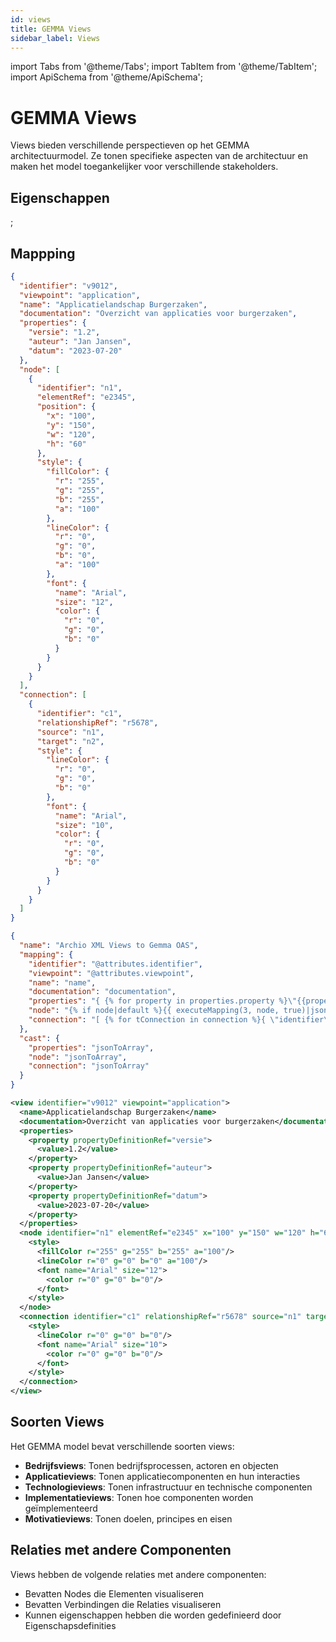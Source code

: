 ```yaml
---
id: views
title: GEMMA Views
sidebar_label: Views
---
```


import Tabs from '@theme/Tabs';
import TabItem from '@theme/TabItem';
import ApiSchema from '@theme/ApiSchema';

# GEMMA Views

Views bieden verschillende perspectieven op het GEMMA architectuurmodel. Ze tonen specifieke aspecten van de architectuur en maken het model toegankelijker voor verschillende stakeholders.

## Eigenschappen

<ApiSchema example id="gemma" pointer="#/components/schemas/View" />;

## Mappping

<Tabs>
  <TabItem value="json" label="JSON Voorbeeld" default>

```json
{
  "identifier": "v9012",
  "viewpoint": "application",
  "name": "Applicatielandschap Burgerzaken",
  "documentation": "Overzicht van applicaties voor burgerzaken",
  "properties": {
    "versie": "1.2",
    "auteur": "Jan Jansen",
    "datum": "2023-07-20"
  },
  "node": [
    {
      "identifier": "n1",
      "elementRef": "e2345",
      "position": {
        "x": "100",
        "y": "150",
        "w": "120",
        "h": "60"
      },
      "style": {
        "fillColor": {
          "r": "255",
          "g": "255",
          "b": "255",
          "a": "100"
        },
        "lineColor": {
          "r": "0",
          "g": "0",
          "b": "0",
          "a": "100"
        },
        "font": {
          "name": "Arial",
          "size": "12",
          "color": {
            "r": "0",
            "g": "0",
            "b": "0"
          }
        }
      }
    }
  ],
  "connection": [
    {
      "identifier": "c1",
      "relationshipRef": "r5678",
      "source": "n1",
      "target": "n2",
      "style": {
        "lineColor": {
          "r": "0",
          "g": "0",
          "b": "0"
        },
        "font": {
          "name": "Arial",
          "size": "10",
          "color": {
            "r": "0",
            "g": "0",
            "b": "0"
          }
        }
      }
    }
  ]
}
```

  </TabItem>
  <TabItem value="mapping" label="Mapping Configuratie">

```json
{
  "name": "Archio XML Views to Gemma OAS",
  "mapping": {
    "identifier": "@attributes.identifier",
    "viewpoint": "@attributes.viewpoint",
    "name": "name",
    "documentation": "documentation",
    "properties": "{ {% for property in properties.property %}\"{{property['@attributes']['propertyDefinitionRef']}}\":\"{{property['value']}}\"{% if not loop.last %},{% endif %}{% endfor %} }",
    "node": "{% if node|default %}{{ executeMapping(3, node, true)|json_encode }}{%else%}[]{%endif%}",
    "connection": "[ {% for tConnection in connection %}{ \"identifier\":\"{{ tConnection['@attributes']['identifier'] }}\", \"relationshipRef\":\"{{ tConnection['@attributes']['relationshipRef'] }}\", \"source\":\"{{ tConnection['@attributes']['source'] }}\", \"target\":\"{{ tConnection['@attributes']['target'] }}\", \"style\":{ \"lineColor\":{ \"r\":\"{{ tConnection['style']['lineColor']['@attributes']['r'] }}\", \"g\":\"{{ tConnection['style']['lineColor']['@attributes']['g'] }}\", \"b\":\"{{ tConnection['style']['lineColor']['@attributes']['b'] }}\" }, \"font\":{ \"name\":\"{{ tConnection['style']['font']['@attributes']['name'] }}\", \"size\":\"{{ tConnection['style']['font']['@attributes']['size'] }}\", \"color\":{ \"r\":\"{{ tConnection['style']['font']['color']['@attributes']['r'] }}\", \"g\":\"{{ tConnection['style']['font']['color']['@attributes']['g'] }}\", \"b\":\"{{ tConnection['style']['font']['color']['@attributes']['b'] }}\" } } } }{% if not loop.last %},{% endif %}{% endfor %} ]"
  },
  "cast": {
    "properties": "jsonToArray",
    "node": "jsonToArray",
    "connection": "jsonToArray"
  }
}
```

  </TabItem>
  <TabItem value="xml" label="XML Input Voorbeeld">

```xml
<view identifier="v9012" viewpoint="application">
  <name>Applicatielandschap Burgerzaken</name>
  <documentation>Overzicht van applicaties voor burgerzaken</documentation>
  <properties>
    <property propertyDefinitionRef="versie">
      <value>1.2</value>
    </property>
    <property propertyDefinitionRef="auteur">
      <value>Jan Jansen</value>
    </property>
    <property propertyDefinitionRef="datum">
      <value>2023-07-20</value>
    </property>
  </properties>
  <node identifier="n1" elementRef="e2345" x="100" y="150" w="120" h="60">
    <style>
      <fillColor r="255" g="255" b="255" a="100"/>
      <lineColor r="0" g="0" b="0" a="100"/>
      <font name="Arial" size="12">
        <color r="0" g="0" b="0"/>
      </font>
    </style>
  </node>
  <connection identifier="c1" relationshipRef="r5678" source="n1" target="n2">
    <style>
      <lineColor r="0" g="0" b="0"/>
      <font name="Arial" size="10">
        <color r="0" g="0" b="0"/>
      </font>
    </style>
  </connection>
</view>
```

  </TabItem>
</Tabs>

## Soorten Views

Het GEMMA model bevat verschillende soorten views:

- **Bedrijfsviews**: Tonen bedrijfsprocessen, actoren en objecten
- **Applicatieviews**: Tonen applicatiecomponenten en hun interacties
- **Technologieviews**: Tonen infrastructuur en technische componenten
- **Implementatieviews**: Tonen hoe componenten worden geïmplementeerd
- **Motivatieviews**: Tonen doelen, principes en eisen

## Relaties met andere Componenten

Views hebben de volgende relaties met andere componenten:

- Bevatten Nodes die Elementen visualiseren
- Bevatten Verbindingen die Relaties visualiseren
- Kunnen eigenschappen hebben die worden gedefinieerd door Eigenschapsdefinities 